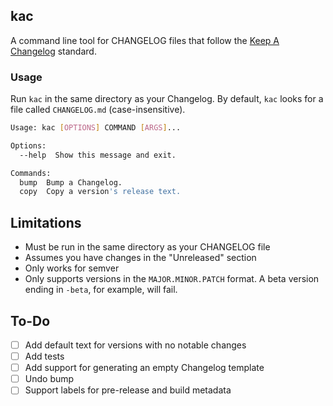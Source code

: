 ## kac
A command line tool for CHANGELOG files that follow the [Keep A Changelog][1] standard.

### Usage
Run `kac` in the same directory as your Changelog. By default, `kac` looks for a file called `CHANGELOG.md` 
(case-insensitive).

```bash
Usage: kac [OPTIONS] COMMAND [ARGS]...

Options:
  --help  Show this message and exit.

Commands:
  bump  Bump a Changelog.
  copy  Copy a version's release text.
```

## Limitations
- Must be run in the same directory as your CHANGELOG file
- Assumes you have changes in the "Unreleased" section 
- Only works for semver
- Only supports versions in the `MAJOR.MINOR.PATCH` format. A beta version ending in `-beta`, for example, 
will fail.

## To-Do
- [ ] Add default text for versions with no notable changes
- [ ] Add tests
- [ ] Add support for generating an empty Changelog template
- [ ] Undo bump
- [ ] Support labels for pre-release and build metadata

[1]: https://keepachangelog.com/en/1.0.0/